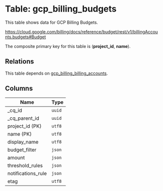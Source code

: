 # Table: gcp_billing_budgets

This table shows data for GCP Billing Budgets.

https://cloud.google.com/billing/docs/reference/budget/rest/v1/billingAccounts.budgets#Budget

The composite primary key for this table is (**project_id**, **name**).

## Relations

This table depends on [gcp_billing_billing_accounts](gcp_billing_billing_accounts.md).

## Columns

| Name          | Type          |
| ------------- | ------------- |
|_cq_id|`uuid`|
|_cq_parent_id|`uuid`|
|project_id (PK)|`utf8`|
|name (PK)|`utf8`|
|display_name|`utf8`|
|budget_filter|`json`|
|amount|`json`|
|threshold_rules|`json`|
|notifications_rule|`json`|
|etag|`utf8`|
